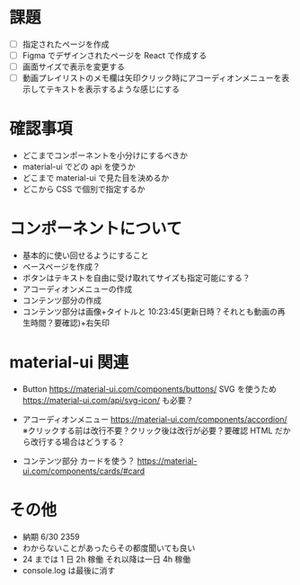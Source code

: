 # 課題

- [ ] 指定されたページを作成
- [ ] Figma でデザインされたページを React で作成する
- [ ] 画面サイズで表示を変更する
- [ ] 動画プレイリストのメモ欄は矢印クリック時にアコーディオンメニューを表示してテキストを表示するような感じにする

# 確認事項

- どこまでコンポーネントを小分けにするべきか
- material-ui でどの api を使うか
- どこまで material-ui で見た目を決めるか
- どこから CSS で個別で指定するか

# コンポーネントについて

- 基本的に使い回せるようにすること
- ベースページを作成？
- ボタンはテキストを自由に受け取れてサイズも指定可能にする？
- アコーディオンメニューの作成
- コンテンツ部分の作成
- コンテンツ部分は画像+タイトルと 10:23:45(更新日時？それとも動画の再生時間？要確認)+右矢印

# material-ui 関連

- Button
  https://material-ui.com/components/buttons/
  SVG を使うため
  https://material-ui.com/api/svg-icon/
  も必要？

- アコーディオンメニュー
  https://material-ui.com/components/accordion/
  ※クリックする前は改行不要？クリック後は改行が必要？要確認
  HTML だから改行する場合はどうする？

- コンテンツ部分
  カードを使う？
  https://material-ui.com/components/cards/#card

# その他

- 納期 6/30 2359
- わからないことがあったらその都度聞いても良い
- 24 までは 1 日 2h 稼働 それ以降は一日 4h 稼働
- console.log は最後に消す
